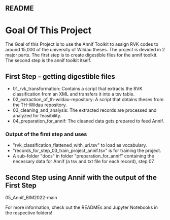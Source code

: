 ## README


# Goal Of This Project

The Goal of this Project is to use the Annif Toolkit to assign RVK codes to around 15,000 of the university of Wildau theses. The project is devided in 2 major parts. The first step is to create digestible files for the annif toolkit. The second step is the annif toolkit itself.


## First Step - getting digestible files


+ 01_rvk_transformation: Contains a script that extracts the RVK classification from an XML and transfers it into a tsv table.
+ 02_extraction_of_th-wildau-repository: A script that obtains theses from the TH-Wildau repository.
+ 03_cleaning_and_analysis: The extracted records are processed and analyzed for feasibility.
+ 04_preparation_for_annif: The cleaned data gets prepared to feed Annif.


### Output of the first step and uses
* "rvk_classification_flattened_with_uri.tsv" to load as vocabulary.
* "records_for_step_03_train_project_annif.tsv" is for training the project.
* A sub-folder "docs" in folder "preparation_for_annif" containing the necessary data for Annif (a tsv and txt file for each record), step 07.


## Second Step using Annif with the output of the First Step

05_Annif_BIM2022-main



For more information, check out the READMEs and Jupyter Notebooks in the respective folders!
